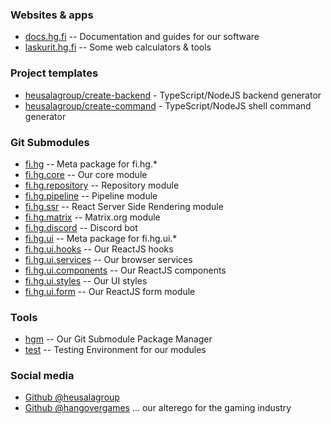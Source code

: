### Websites & apps

 * [docs.hg.fi](https://docs.hg.fi) -- Documentation and guides for our software
 * [laskurit.hg.fi](https://laskurit.hg.fi) -- Some web calculators & tools

### Project templates

 * [heusalagroup/create-backend](https://github.com/heusalagroup/create-backend) - TypeScript/NodeJS backend generator
 * [heusalagroup/create-command](https://github.com/heusalagroup/create-command) - TypeScript/NodeJS shell command generator

### Git Submodules

 * [fi.hg](https://github.com/heusalagroup/fi.hg) -- Meta package for fi.hg.*
 * [fi.hg.core](https://github.com/heusalagroup/fi.hg.core) -- Our core module
 * [fi.hg.repository](https://github.com/heusalagroup/fi.hg.repository) -- Repository module
 * [fi.hg.pipeline](https://github.com/heusalagroup/fi.hg.pipeline) -- Pipeline module
 * [fi.hg.ssr](https://github.com/heusalagroup/fi.hg.ssr) -- React Server Side Rendering module
 * [fi.hg.matrix](https://github.com/heusalagroup/fi.hg.matrix) -- Matrix.org module
 * [fi.hg.discord](https://github.com/heusalagroup/fi.hg.discord) -- Discord bot
 * [fi.hg.ui](https://github.com/heusalagroup/fi.hg.ui) -- Meta package for fi.hg.ui.*
 * [fi.hg.ui.hooks](https://github.com/heusalagroup/fi.hg.ui.hooks) -- Our ReactJS hooks
 * [fi.hg.ui.services](https://github.com/heusalagroup/fi.hg.ui.services) -- Our browser services
 * [fi.hg.ui.components](https://github.com/heusalagroup/fi.hg.ui.components) -- Our ReactJS components
 * [fi.hg.ui.styles](https://github.com/heusalagroup/fi.hg.ui.styles) -- Our UI styles
 * [fi.hg.ui.form](https://github.com/heusalagroup/fi.hg.ui.form) -- Our ReactJS form module

### Tools

 * [hgm](https://github.com/heusalagroup/hgm) -- Our Git Submodule Package Manager
 * [test](https://github.com/heusalagroup/test) -- Testing Environment for our modules

### Social media

 * [Github @heusalagroup](https://github.com/heusalagroup)
 * [Github @hangovergames](https://github.com/hangovergames) ... our alterego for the gaming industry
